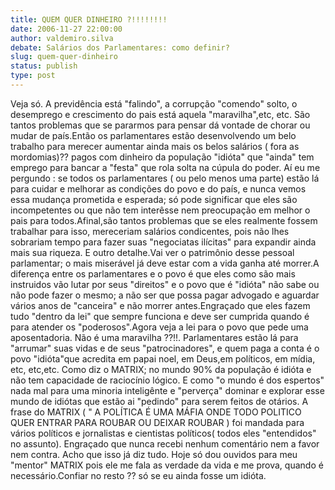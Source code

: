```yaml
---
title: QUEM QUER DINHEIRO ?!!!!!!!!
date: 2006-11-27 22:00:00
author: valdemiro.silva
debate: Salários dos Parlamentares: como definir?
slug: quem-quer-dinheiro
status: publish 
type: post
---
```


Veja só. A previdência está "falindo", a corrupção "comendo" solto, o desemprego e crescimento do pais está aquela "maravilha",etc, etc. São tantos problemas que se pararmos para pensar dá vontade de chorar ou mudar de país.Então os parlamentares estão desenvolvendo um belo trabalho para merecer aumentar ainda mais os belos salários ( fora as mordomias)?? pagos com dinheiro da população "idióta" que "ainda" tem emprego para bancar a "festa" que rola solta na cúpula do poder. Aí eu me pergundo : se todos os parlamentares ( ou pelo menos uma parte) estão lá para cuidar e melhorar as condições do povo e do país, e nunca vemos essa mudança prometida e esperada; só pode significar que eles são incompetentes ou que não tem interêsse nem preocupação em melhor o pais para todos.Afinal,são tantos problemas que se eles realmente fossem trabalhar para isso, mereceriam salários condicentes, pois não lhes sobrariam tempo para fazer suas "negociatas ilícitas" para expandir ainda mais sua riqueza. E outro detalhe.Vai ver o patrimônio desse pessoal parlamentar; o mais miserável já deve estar com a vida ganha até morrer.A diferença entre os parlamentares e o povo é que eles como são mais instruidos vão lutar por seus "direitos" e o povo que é "idióta" não sabe ou não pode fazer o mesmo; a não ser que possa pagar advogado e aguardar vários anos de "canceira" e não morrer antes.Engraçado que eles fazem tudo "dentro da lei" que sempre funciona e deve ser cumprida quando é para atender os "poderosos".Agora veja a lei para o povo que pede uma aposentadoria. Não é uma maravilha ??!!. Parlamentares estão lá para "arrumar" suas vidas e de seus "patrocinadores", e quem paga a conta é o povo "idióta"que acredita em papai noel, em Deus,em políticos, em mídia, etc, etc,etc. Como diz o MATRIX; no mundo 90% da população é idióta e não tem capacidade de raciocínio lógico. E como "o mundo é dos espertos" nada mal para uma minoria inteligênte e "perverça" dominar e explorar esse mundo de idiótas que estão ai "pedindo" para serem feitos de otários. A frase do MATRIX ( " A POLÍTICA É UMA MÁFIA ONDE TODO POLITICO QUER ENTRAR PARA ROUBAR OU DEIXAR ROUBAR ) foi mandada para vários políticos e jornalistas e cientistas políticos( todos eles "entendidos" no assunto). Engraçado que nunca recebi nenhum comentário nem a favor nem contra. Acho que isso já diz tudo. Hoje só dou ouvidos para meu "mentor" MATRIX pois ele me fala as verdade da vida e me prova, quando é necessário.Confiar no resto ?? só se eu ainda fosse um idióta.
